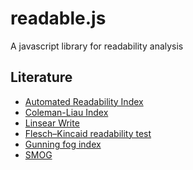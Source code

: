readable.js
===========

A javascript library for readability analysis


Literature
----------

* [Automated Readability Index](https://en.wikipedia.org/wiki/Automated_Readability_Index)
* [Coleman-Liau Index](https://en.wikipedia.org/wiki/Coleman-Liau_Index)
* [Linsear Write](https://en.wikipedia.org/wiki/Linsear_Write)
* [Flesch–Kincaid readability test](https://en.wikipedia.org/wiki/Flesch-Kincaid_Readability_Test)
* [Gunning fog index](https://en.wikipedia.org/wiki/Gunning_fog_index)
* [SMOG](https://en.wikipedia.org/wiki/SMOG)
